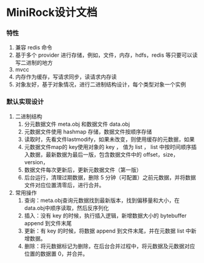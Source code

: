 # MiniRock设计文档

### 特性

1. 兼容 redis 命令
2. 基于多个 provider 进行存储，例如，文件，内存，hdfs，redis 等只要可以读写二进制的地方
3. mvcc
4. 内存作为缓存，写请求同步，读请求内存读
5. 对象友好，基于对象情况，进行二进制结构设计，每个类型对象一个实例

### 默认实现设计

1. 二进制结构
    1. 分元数据文件 meta.obj 和数据文件 data.obj 
    2. 元数据文件使用 hashmap 存储，数据文件按顺序存储
    3. 读取时，先看文件lastmodify，如果未改变，则使用缓存的元数据，如果
    4. 元数据文件map的 key使用对象的 key ， 值为 list ， list 中按时间顺序插入数据，最新数据为最后一版，包含数据文件中的 offset，size，version，
    5. 数据文件每次更新后，更新元数据文件（第一版）
    6. 后台运行，清理过期数据，删除 5 分钟（可配置）之前元数据，并将数据文件对应位置清零后，进行合并。
2. 常用操作
    1. 查询：meta.obj查询元数据找到最新版本，找到偏移量和大小，在 data.obj中顺序读取，然后反序列化
    2. 插入：没有 key 的时候，执行插入逻辑，新增数据大小的 bytebuffer append 到文件末尾
    3. 更新：有 key 的时候，将数据 append 到文件末尾，并在元数据 list 中新增数据。
    4. 删除：将元数据标记为删除，在后台合并过程中，将元数据及元数据对应位置的数据置 0，并合并。
